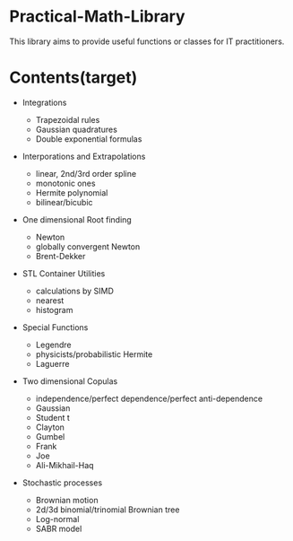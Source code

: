 # Practical-Math-Library
This library aims to provide useful functions or classes for IT practitioners.

# Contents(target)
 - Integrations
    - Trapezoidal rules
    - Gaussian quadratures
    - Double exponential formulas
    
 - Interporations and Extrapolations
    - linear, 2nd/3rd order spline
    - monotonic ones
    - Hermite polynomial
    - bilinear/bicubic

 - One dimensional Root finding
    - Newton
    - globally convergent Newton
    - Brent-Dekker
    
 - STL Container Utilities
    - calculations by SIMD
    - nearest
    - histogram
    
 - Special Functions
    - Legendre
    - physicists/probabilistic Hermite
    - Laguerre
    
 - Two dimensional Copulas
    - independence/perfect dependence/perfect anti-dependence
    - Gaussian
    - Student t
    - Clayton
    - Gumbel
    - Frank
    - Joe
    - Ali-Mikhail-Haq
 
 - Stochastic processes
    - Brownian motion
    - 2d/3d binomial/trinomial Brownian tree
    - Log-normal
    - SABR model
